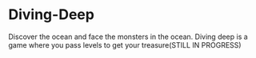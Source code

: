 # Diving-Deep
Discover the ocean and face the monsters in the ocean. Diving deep is a game where you pass levels to get your treasure(STILL IN PROGRESS)
